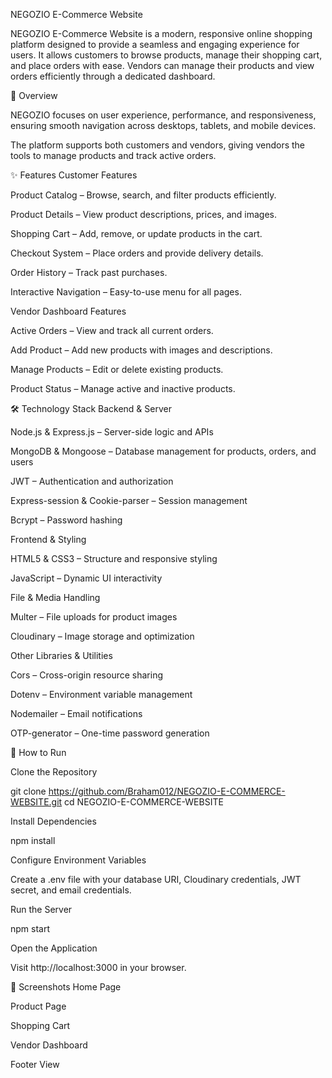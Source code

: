 NEGOZIO E-Commerce Website

NEGOZIO E-Commerce Website is a modern, responsive online shopping platform designed to provide a seamless and engaging experience for users.
It allows customers to browse products, manage their shopping cart, and place orders with ease. Vendors can manage their products and view orders efficiently through a dedicated dashboard.

📌 Overview

NEGOZIO focuses on user experience, performance, and responsiveness, ensuring smooth navigation across desktops, tablets, and mobile devices.

The platform supports both customers and vendors, giving vendors the tools to manage products and track active orders.

✨ Features
Customer Features

Product Catalog – Browse, search, and filter products efficiently.

Product Details – View product descriptions, prices, and images.

Shopping Cart – Add, remove, or update products in the cart.

Checkout System – Place orders and provide delivery details.

Order History – Track past purchases.

Interactive Navigation – Easy-to-use menu for all pages.

Vendor Dashboard Features

Active Orders – View and track all current orders.

Add Product – Add new products with images and descriptions.

Manage Products – Edit or delete existing products.

Product Status – Manage active and inactive products.

🛠 Technology Stack
Backend & Server

Node.js & Express.js – Server-side logic and APIs

MongoDB & Mongoose – Database management for products, orders, and users

JWT – Authentication and authorization

Express-session & Cookie-parser – Session management

Bcrypt – Password hashing

Frontend & Styling

HTML5 & CSS3 – Structure and responsive styling

JavaScript – Dynamic UI interactivity

File & Media Handling

Multer – File uploads for product images

Cloudinary – Image storage and optimization

Other Libraries & Utilities

Cors – Cross-origin resource sharing

Dotenv – Environment variable management

Nodemailer – Email notifications

OTP-generator – One-time password generation

🚀 How to Run

Clone the Repository

git clone https://github.com/Braham012/NEGOZIO-E-COMMERCE-WEBSITE.git
cd NEGOZIO-E-COMMERCE-WEBSITE


Install Dependencies

npm install


Configure Environment Variables

Create a .env file with your database URI, Cloudinary credentials, JWT secret, and email credentials.

Run the Server

npm start


Open the Application

Visit http://localhost:3000 in your browser.

📸 Screenshots
Home Page

Product Page

Shopping Cart

Vendor Dashboard

Footer View
